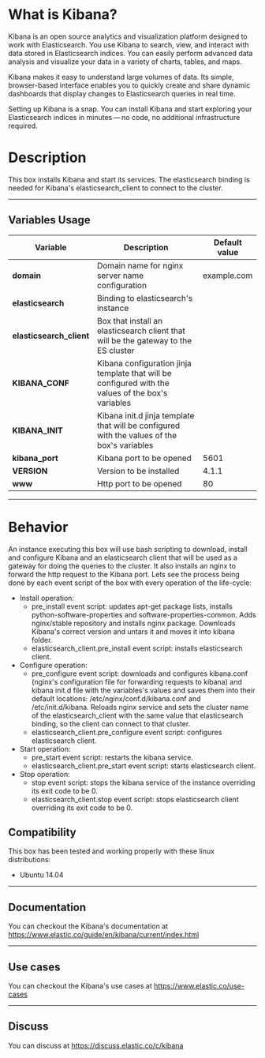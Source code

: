 # What is Kibana?
Kibana is an open source analytics and visualization platform designed to work with Elasticsearch. You use Kibana to search, view, and interact with data stored in Elasticsearch indices. You can easily perform advanced data analysis and visualize your data in a variety of charts, tables, and maps.

Kibana makes it easy to understand large volumes of data. Its simple, browser-based interface enables you to quickly create and share dynamic dashboards that display changes to Elasticsearch queries in real time.

Setting up Kibana is a snap. You can install Kibana and start exploring your Elasticsearch indices in minutes — no code, no additional infrastructure required.

# Description
This box installs Kibana and start its services. The elasticsearch binding is needed for Kibana's elasticsearch_client to connect to the cluster.

***

## Variables Usage
|  Variable                  | Description                                                      | Default value         |
|----------------------------|------------------------------------------------------------------|-----------------------|
| **domain** | Domain name for nginx server name configuration | example.com |
| **elasticsearch** | Binding to elasticsearch's instance | |
| **elasticsearch_client** | Box that install an elasticsearch client that will be the gateway to the ES cluster | |
| **KIBANA_CONF** | Kibana configuration jinja template that will be configured with the values of the box's variables | |
| **KIBANA_INIT** | Kibana init.d jinja template that will be configured with the values of the box's variables | |
| **kibana_port** | Kibana port to be opened | 5601 |
| **VERSION** | Version to be installed | 4.1.1 |
| **www** | Http port to be opened | 80 |

***

# Behavior
An instance executing this box will use bash scripting to download, install and configure Kibana and an elasticsearch client that will be used as a gateway for doing the queries to the cluster. It also installs an nginx to forward the http request to the Kibana port. Lets see the process being done by each event script of the box with every operation of the life-cycle:

+ Install operation:
	* pre_install event script: updates apt-get package lists, installs python-software-properties and software-properties-common. Adds nginx/stable repository and installs nginx package. Downloads Kibana's correct version and untars it and moves it into kibana folder.
	* elasticsearch_client.pre_install event script: installs elasticsearch client.
+ Configure operation:
	* pre_configure event script: downloads and configures kibana.conf (nginx's configuration file for forwarding requests to kibana) and kibana init.d file with the variables's values and saves them into their default locations: /etc/nginx/conf.d/kibana.conf and /etc/init.d/kibana. Reloads nginx service and sets the cluster name of the elasticsearch_client with the same value that elasticsearch binding, so the client can connect to that cluster.
	* elasticsearch_client.pre_configure event script: configures elasticsearch client.
+ Start operation:
	* pre_start event script: restarts the kibana service.
	* elasticsearch_client.pre_start event script: starts elasticsearch client.
+ Stop operation:
	* stop event script: stops the kibana service of the instance overriding its exit code to be 0.
	* elasticsearch_client.stop event script: stops elasticsearch client overriding its exit code to be 0.

## Compatibility
This box has been tested and working properly with these linux distributions:
* Ubuntu 14.04

***

## Documentation
You can checkout the Kibana's documentation at https://www.elastic.co/guide/en/kibana/current/index.html

***

## Use cases
You can checkout the Kibana's use cases at https://www.elastic.co/use-cases

***

## Discuss
You can discuss at https://discuss.elastic.co/c/kibana
